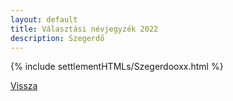 ```yaml
---
layout: default
title: Választási névjegyzék 2022
description: Szegerdő
---
```


{% include settlementHTMLs/Szegerdooxx.html %}

[Vissza](./)